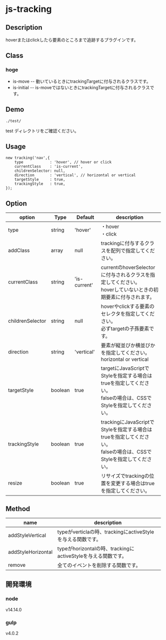 # js-tracking


## Description
hoverまたはclickしたら要素のところまで追跡するプラグインです。


## Class
### hoge
- is-move -- 動いているときにtrackingTargetに付与されるクラスです。
- is-initial -- is-moveではないときにtrackingTargetに付与されるクラスです。



## Demo
```
./test/
``` 
test ディレクトリをご確認ください。  


## Usage
```
new tracking('nav',{
	type            : 'hover', // hover or click
	currentClass    : 'is-current',
	childrenSelector: null,
	direction       : 'vertical', // horizontal or vertical
	targetStyle     : true,
	trackingStyle   : true,
});
```


## Option
| option | Type | Default | description |
| ---- | ---- | ---- | ---- |
| type | string | 'hover' | ・hover<br>・click |
| addClass | array | null | trackingに付与するクラスを配列で指定してください。 |
| currentClass | string | 'is-current' | currentのhoverSelectorに付与されるクラスを指定してください。<br>hoverしていないときの初期要素に付与されます。 |
| childrenSelector | string | null | hoverやclickする要素のセレクタを指定してください。<br>必ずtargetの子孫要素です。 |
| direction | string | 'vertical' | 要素が縦並びか横並びかを指定してください。<br>horizontal or vertical |
| targetStyle | boolean | true | targetにJavaScriptでStyleを指定する場合はtrueを指定してください。<br>falseの場合は、CSSでStyleを指定してください。 |
| trackingStyle | boolean | true | trackingにJavaScriptでStyleを指定する場合はtrueを指定してください。<br>falseの場合は、CSSでStyleを指定してください。 |
| resize | boolean | true | リサイズでtrackingの位置を変更する場合はtrueを指定してください。 |



## Method
| name  | description |
| ---- | ---- |
| addStyleVertical | typeがverticlaの時、trackingにactiveStyleを与える関数です。 |
| addStyleHorizontal | typeがhorizontalの時、trackingにactiveStyleを与える関数です。 |
| remove | 全てのイベントを削除する関数です。 |




## 開発環境

### node
v14.14.0


### gulp
v4.0.2
